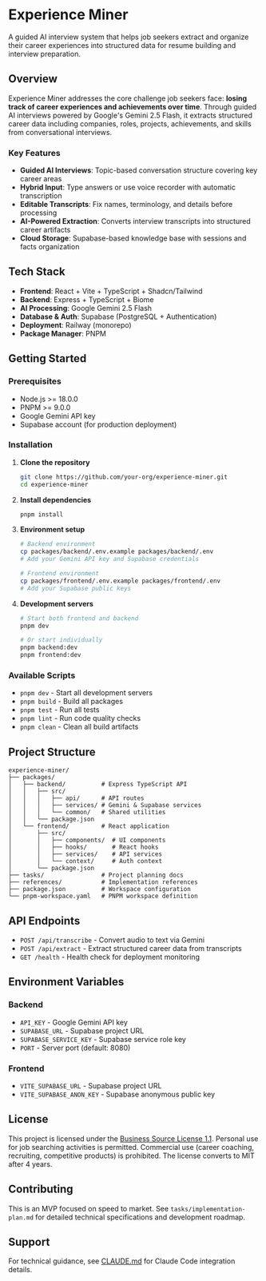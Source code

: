 # Experience Miner

A guided AI interview system that helps job seekers extract and organize their career experiences into structured data for resume building and interview preparation.

## Overview

Experience Miner addresses the core challenge job seekers face: **losing track of career experiences and achievements over time**. Through guided AI interviews powered by Google's Gemini 2.5 Flash, it extracts structured career data including companies, roles, projects, achievements, and skills from conversational interviews.

### Key Features

- **Guided AI Interviews**: Topic-based conversation structure covering key career areas
- **Hybrid Input**: Type answers or use voice recorder with automatic transcription
- **Editable Transcripts**: Fix names, terminology, and details before processing
- **AI-Powered Extraction**: Converts interview transcripts into structured career artifacts
- **Cloud Storage**: Supabase-based knowledge base with sessions and facts organization

## Tech Stack

- **Frontend**: React + Vite + TypeScript + Shadcn/Tailwind
- **Backend**: Express + TypeScript + Biome
- **AI Processing**: Google Gemini 2.5 Flash
- **Database & Auth**: Supabase (PostgreSQL + Authentication)
- **Deployment**: Railway (monorepo)
- **Package Manager**: PNPM

## Getting Started

### Prerequisites

- Node.js >= 18.0.0
- PNPM >= 9.0.0
- Google Gemini API key
- Supabase account (for production deployment)

### Installation

1. **Clone the repository**
   ```bash
   git clone https://github.com/your-org/experience-miner.git
   cd experience-miner
   ```

2. **Install dependencies**
   ```bash
   pnpm install
   ```

3. **Environment setup**
   ```bash
   # Backend environment
   cp packages/backend/.env.example packages/backend/.env
   # Add your Gemini API key and Supabase credentials
   
   # Frontend environment  
   cp packages/frontend/.env.example packages/frontend/.env
   # Add your Supabase public keys
   ```

4. **Development servers**
   ```bash
   # Start both frontend and backend
   pnpm dev
   
   # Or start individually
   pnpm backend:dev
   pnpm frontend:dev
   ```

### Available Scripts

- `pnpm dev` - Start all development servers
- `pnpm build` - Build all packages
- `pnpm test` - Run all tests
- `pnpm lint` - Run code quality checks
- `pnpm clean` - Clean all build artifacts

## Project Structure

```
experience-miner/
├── packages/
│   ├── backend/          # Express TypeScript API
│   │   ├── src/
│   │   │   ├── api/      # API routes
│   │   │   ├── services/ # Gemini & Supabase services
│   │   │   └── common/   # Shared utilities
│   │   └── package.json
│   └── frontend/         # React application
│       ├── src/
│       │   ├── components/  # UI components
│       │   ├── hooks/       # React hooks
│       │   ├── services/    # API services
│       │   └── context/     # Auth context
│       └── package.json
├── tasks/                # Project planning docs
├── references/           # Implementation references
├── package.json          # Workspace configuration
└── pnpm-workspace.yaml   # PNPM workspace definition
```

## API Endpoints

- `POST /api/transcribe` - Convert audio to text via Gemini
- `POST /api/extract` - Extract structured career data from transcripts
- `GET /health` - Health check for deployment monitoring

## Environment Variables

### Backend
- `API_KEY` - Google Gemini API key
- `SUPABASE_URL` - Supabase project URL
- `SUPABASE_SERVICE_KEY` - Supabase service role key
- `PORT` - Server port (default: 8080)

### Frontend
- `VITE_SUPABASE_URL` - Supabase project URL
- `VITE_SUPABASE_ANON_KEY` - Supabase anonymous public key

## License

This project is licensed under the [Business Source License 1.1](LICENSE). Personal use for job searching activities is permitted. Commercial use (career coaching, recruiting, competitive products) is prohibited. The license converts to MIT after 4 years.

## Contributing

This is an MVP focused on speed to market. See `tasks/implementation-plan.md` for detailed technical specifications and development roadmap.

## Support

For technical guidance, see [CLAUDE.md](CLAUDE.md) for Claude Code integration details.